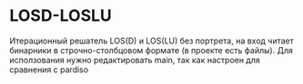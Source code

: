# LOSD-LOSLU
Итерационный решатель LOS(D) и LOS(LU) без портрета, на вход читает бинарники в строчно-столбцовом формате (в проекте есть файлы).
Для исползования нужно редактировать main, так как настроен для сравнения с pardiso
